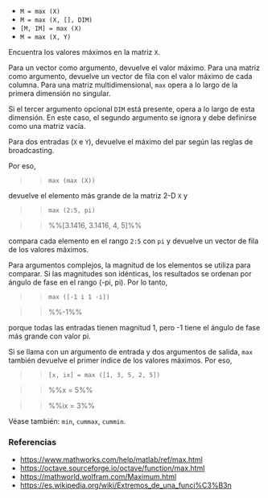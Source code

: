 - `M = max (X)`
- `M = max (X, [], DIM)`
- `[M, IM] = max (X)`
- `M = max (X, Y)`

Encuentra los valores máximos en la matriz `X`.

Para un vector como argumento, devuelve el valor máximo. Para una matriz como
argumento, devuelve un vector de fila con el valor máximo de cada columna. Para
una matriz multidimensional, `max` opera a lo largo de la primera dimensión no
singular.

Si el tercer argumento opcional `DIM` está presente, opera a lo largo de esta
dimensión. En este caso, el segundo argumento se ignora y debe definirse como
una matriz vacía.

Para dos entradas (`X` e `Y`), devuelve el máximo del par según las reglas de
broadcasting.

Por eso,

> > `max (max (X))`

devuelve el elemento más grande de la matriz 2-D `X` y

> > `max (2:5, pi)`

> > %%[3.1416, 3.1416, 4, 5]%%

compara cada elemento en el rango `2:5` con `pi` y devuelve un vector de fila
de los valores máximos.

Para argumentos complejos, la magnitud de los elementos se utiliza para
comparar. Si las magnitudes son idénticas, los resultados se ordenan por ángulo
de fase en el rango (-pi, pi). Por lo tanto,

> > `max ([-1 i 1 -i])`

> > %%-1%%

porque todas las entradas tienen magnitud 1, pero -1 tiene el ángulo de fase
más grande con valor pi.

Si se llama con un argumento de entrada y dos argumentos de salida, `max`
también devuelve el primer índice de los valores máximos. Por eso,

> > `[x, ix] = max ([1, 3, 5, 2, 5])`

> > %%x = 5%%

> > %%ix = 3%%

Véase también: `min`, `cummax`, `cummin`.

### Referencias

- https://www.mathworks.com/help/matlab/ref/max.html
- https://octave.sourceforge.io/octave/function/max.html
- https://mathworld.wolfram.com/Maximum.html
- https://es.wikipedia.org/wiki/Extremos_de_una_funci%C3%B3n
